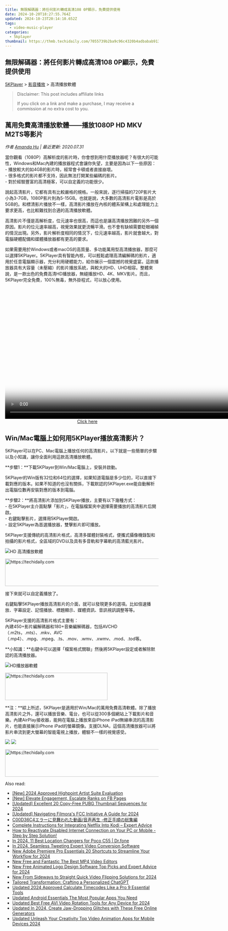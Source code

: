 ```yaml
---
title: 無限解碼器：將任何影片轉成高清108 0P顯示，免費提供使用
date: 2024-10-20T18:27:55.764Z
updated: 2024-10-23T20:14:10.652Z
tags:
  - video-music-player
categories:
  - 5kplayer
thumbnail: https://thmb.techidaily.com/7055739b2ba9c96c4320b4adbabab9131b89b7fc1348792ff9e2250cf6de872e.jpg
---
```


## 無限解碼器：將任何影片轉成高清108 0P顯示，免費提供使用

[5KPlayer](https://tools.techidaily.com/5kplayer/products/) \> [影音播放](https://tools.techidaily.com/5kplayer/video-music-player/) \> 高清播放軟體

>  Disclaimer: This post includes affiliate links
>
>  If you click on a link and make a purchase, I may receive a commission at no extra cost to you.
>

## 萬用免費高清播放軟體——播放1080P HD MKV M2TS等影片

 _作者 [Amanda Hu](https://www.quora.com/profile/Amanda-Hu-21) | 最近更新: 2020.07.31_

當你觀看（1080P）高解析度的影片時，你會想到用什麼播放器呢？有很大的可能性，Windows和Mac內建的播放器程式會讓你失望，主要是因為以下一些原因：  
 \- 播放較大的如4GB的影片時，經常會卡頓或者直接崩壞。  
 \- 很多格式的影片都不支持，因此無法打開某些編碼的影片。  
 \- 對於經驗豐富的高清極客，可以自定義的功能很少。

說起高清影片，它都有具有比較嚴格的規格。一般來說，逐行掃描的720P影片大小為3-7GB，1080P影片則為5-15GB。也就是說，大多數的高清影片電影是高於5GB的。和標清影片播放不一樣，高清影片播放在內核的體系架構上和處理能力上要求更高，也比較難找到合適的高清播放軟體。

高清影片不僅是高解析度，位元速率也很高，而這也是讓高清播放困難的另外一個原因。影片的位元速率越高，視覺效果就更流暢平滑。也不會有缺幀需要眨眼補幀的情況出現。另外，影片解析度相同的情況下，位元速率越高，影片就會越大，對電腦硬體配備和媒體播放器都有更高的要求。

如果需要用於Windows或者macOS的高質量、多功能萬用型高清播放器，那麼可以選擇5KPlayer。5KPlayer具有智能內核，可以輕鬆處理高清編解碼的影片，適用於任意電腦顯示器，充分利用硬體能力，給你展示一個震撼的視覺盛宴。這款播放器具有大容量（未壓縮）的影片播放系統，與較大的HD、UHD相容。整體來說，是一款出色的免費高清HD播放器，無縫播放HD、4K、MKV影片。而且，5KPlayer完全免費，100%無毒，無外掛程式，可以放心使用。 

<!-- affiliate ads begin -->
<span id="1424531">
					<video width="864" height="NaN" style="cursor:pointer"
           poster="//a.impactradius-go.com/display-clicktoplayimage/1424531.png"
           onclick="if(!this.playClicked){this.play();this.setAttribute('controls',true);this.playClicked=true;}">
	   <source src="//a.impactradius-go.com/display-ad/16446-1424531">
	   <img src="//a.impactradius-go.com/display-clicktoplayimage/1424531.png" style="border: none; height: 100%; width: 100%; object-fit: contain">
	</video>
	<div style="width:540px;text-align:center"><a href="javascript:window.open(decodeURIComponent('https%3A%2F%2Flaganoo.pxf.io%2Fc%2F5597632%2F1424531%2F16446'), '_blank');void(0);">Click here</a></div>
</span>
<img height="0" width="0" src="https://imp.pxf.io/i/5597632/1424531/16446" style="position:absolute;visibility:hidden;" border="0" />
<!-- affiliate ads end -->

## Win/Mac電腦上如何用5KPlayer播放高清影片？

5KPlayer可以在PC、Mac電腦上播放任何的高清影片。以下就是一些簡單的步驟以及小知識，讓你全面利用這款高清播放軟體。

**步驟1：**下載5KPlayer到Win/Mac電腦上，安裝并啟動。

5KPlayer的Win版有32位和64位的選擇，如果知道電腦是多少位的，可以直接下載對應的版本。如果不知道的也沒有關係，下載默認的5KPlayer.exe能自動解析出電腦位數再安裝對應的版本到電腦。

**步驟2：**將高清影片添加到5KPlayer播放，主要有以下幾種方式：  
 \- 在5KPlayer主介面點擊「影片」，在電腦檔案夾中選擇需要播放的高清影片后開啟。  
 \- 右鍵點擊影片，選擇用5KPlayer開啟。  
 \- 設定5KPlayer為首選播放器，雙擊影片即可播放。

5KPlayer支援傳統的高清影片格式，高清多媒體封裝格式，便攜式攝像機錄製和拍攝的影片格式，全區域的DVD以及具有多音軌和字幕軌的高清藍光影片。

![HD 高清播放軟體](https://www.5kplayer.com/video-music-player-zh/img/5k-jp.jpg) 

<!-- affiliate ads begin -->
<a href="https://appsumo.8odi.net/c/5597632/2123727/7443" target="_top" id="2123727">
  <img src="//a.impactradius-go.com/display-ad/7443-2123727" border="0" alt="https://techidaily.com" width="728" height="90"/>
</a>
<img height="0" width="0" src="https://appsumo.8odi.net/i/5597632/2123727/7443" style="position:absolute;visibility:hidden;" border="0" />
<!-- affiliate ads end -->

接下來就可以自定義播放了。

右鍵點擊5KPlayer播放高清影片的介面，就可以發現更多的選項。比如倍速播放、字幕設定、記憶播放、標題顯示、媒體資訊、音訊視訊調整等等。

5KPlayer支援的高清影片格式主要有：  
 內建450+影片編解碼器和180+音樂編解碼器，包括AVCHD（.m2ts，.mts）、.mkv、AVC（.mp4）、.mpg、.mpeg、.ts、.mov、.wmv、.xwmv、.mod、.tod等。

**小知識：**右鍵中可以選擇「檔案格式關聯」然後將5KPlayer設定或者解除默認的高清播放器。

![HD播放器軟體](https://www.5kplayer.com/video-music-player-zh/../video-music-player/img/5kplayer-best-free-hd-video-player.jpg) 

<!-- affiliate ads begin -->
<a href="https://aligracehair.sjv.io/c/5597632/2135402/19272" target="_top" id="2135402">
  <img src="//a.impactradius-go.com/display-ad/19272-2135402" border="0" alt="https://techidaily.com" width="336" height="90"/>
</a>
<img height="0" width="0" src="https://aligracehair.sjv.io/i/5597632/2135402/19272" style="position:absolute;visibility:hidden;" border="0" />
<!-- affiliate ads end -->

**注：**綜上所述，5KPlayer是適用於Win/Mac的萬用免費高清軟體。除了播放高清影片之外，還可以播放音樂、電台，也可以從300多個網站上下載影片和音樂。內建AirPlay接收器，能夠在電腦上播放來自iPhone iPad無線串流的高清影片，也能直接展示iPhone iPad的螢幕鏡像。支援DLNA，這個高清播放器可以將影片串流到更大螢幕的智能電視上播放，體驗不一樣的視覺感受。

[![](https://www.5kplayer.com/video-music-player-zh/../button/freedownwhitewin-zh.png)](https://tools.techidaily.com/5kplayer/products/) [![](https://www.5kplayer.com/video-music-player-zh/../button/freedownwhitemac-zh.png)](https://tools.techidaily.com/5kplayer/products/)

<!-- affiliate ads begin -->
<a href="https://appsumo.8odi.net/c/5597632/2151858/7443" target="_top" id="2151858">
  <img src="//a.impactradius-go.com/display-ad/7443-2151858" border="0" alt="https://techidaily.com" width="600" height="90"/>
</a>
<img height="0" width="0" src="https://appsumo.8odi.net/i/5597632/2151858/7443" style="position:absolute;visibility:hidden;" border="0" />
<!-- affiliate ads end -->

<ins class="adsbygoogle"
     style="display:block"
     data-ad-format="autorelaxed"
     data-ad-client="ca-pub-7571918770474297"
     data-ad-slot="1223367746"></ins>

<ins class="adsbygoogle"
     style="display:block"
     data-ad-client="ca-pub-7571918770474297"
     data-ad-slot="8358498916"
     data-ad-format="auto"
     data-full-width-responsive="true"></ins>

<span class="atpl-alsoreadstyle">Also read:</span>
<div><ul>
<li><a href="https://fox-blue.techidaily.com/new-2024-approved-highpoint-artist-suite-evaluation/"><u>[New] 2024 Approved Highpoint Artist Suite Evaluation</u></a></li>
<li><a href="https://facebook-videos.techidaily.com/new-elevate-engagement-escalate-ranks-on-fb-pages/"><u>[New] Elevate Engagement, Escalate Ranks on FB Pages</u></a></li>
<li><a href="https://article-posts.techidaily.com/updated-excellent-20-copy-free-pubg-thumbnail-sequences-for-2024/"><u>[Updated] Excellent 20 Copy-Free PUBG Thumbnail Sequences for 2024</u></a></li>
<li><a href="https://youtube-blog.techidaily.com/ed-navigating-filmoras-fcc-initiative-a-guide-for-2024/"><u>[Updated] Navigating Filmora's FCC Initiative A Guide for 2024</u></a></li>
<li><a href="https://tech-savvy.techidaily.com/c00d36c4/"><u>C00D36C4エラーに見舞われた動画/音声再生 -修正手順の総集編</u></a></li>
<li><a href="https://tech-revival.techidaily.com/complete-instructions-for-integrating-netflix-into-kodi-expert-advice/"><u>Complete Instructions for Integrating Netflix Into Kodi – Expert Advice</u></a></li>
<li><a href="https://common-error.techidaily.com/how-to-reactivate-disabled-internet-connection-on-your-pc-or-mobile-step-by-step-solution/"><u>How to Reactivate Disabled Internet Connection on Your PC or Mobile - Step by Step Solution!</u></a></li>
<li><a href="https://change-location.techidaily.com/in-2024-11-best-location-changers-for-poco-c55-drfone-by-drfone-virtual-android/"><u>In 2024, 11 Best Location Changers for Poco C55 | Dr.fone</u></a></li>
<li><a href="https://extra-approaches.techidaily.com/in-2024-seamless-tweeting-expert-video-conversion-software/"><u>In 2024, Seamless Tweeting Expert Video Conversion Software</u></a></li>
<li><a href="https://video-ai-editor.techidaily.com/new-adobe-premiere-pro-essentials-20-shortcuts-to-streamline-your-workflow-for-2024/"><u>New Adobe Premiere Pro Essentials 20 Shortcuts to Streamline Your Workflow for 2024</u></a></li>
<li><a href="https://video-ai-editor.techidaily.com/new-free-and-fantastic-the-best-mp4-video-editors/"><u>New Free and Fantastic The Best MP4 Video Editors</u></a></li>
<li><a href="https://video-ai-editor.techidaily.com/new-free-animated-logo-design-software-top-picks-and-expert-advice-for-2024/"><u>New Free Animated Logo Design Software Top Picks and Expert Advice for 2024</u></a></li>
<li><a href="https://video-ai-editor.techidaily.com/new-from-sideways-to-straight-quick-video-flipping-solutions-for-2024/"><u>New From Sideways to Straight Quick Video Flipping Solutions for 2024</u></a></li>
<li><a href="https://tech-savvy.techidaily.com/tailored-transformation-crafting-a-personalized-chatgpt/"><u>Tailored Transformation: Crafting a Personalized ChatGPT</u></a></li>
<li><a href="https://video-ai-editor.techidaily.com/updated-2024-approved-calculate-timecodes-like-a-pro-9-essential-tools/"><u>Updated 2024 Approved Calculate Timecodes Like a Pro 9 Essential Tools</u></a></li>
<li><a href="https://video-ai-editor.techidaily.com/updated-android-essentials-the-most-popular-apps-you-need/"><u>Updated Android Essentials The Most Popular Apps You Need</u></a></li>
<li><a href="https://video-ai-editor.techidaily.com/updated-best-free-avi-video-rotation-tools-for-any-device-for-2024/"><u>Updated Best Free AVI Video Rotation Tools for Any Device for 2024</u></a></li>
<li><a href="https://video-ai-editor.techidaily.com/updated-in-2024-create-jaw-dropping-glitches-with-these-free-online-generators/"><u>Updated In 2024, Create Jaw-Dropping Glitches with These Free Online Generators</u></a></li>
<li><a href="https://video-ai-editor.techidaily.com/updated-unleash-your-creativity-top-video-animation-apps-for-mobile-devices-2024/"><u>Updated Unleash Your Creativity Top Video Animation Apps for Mobile Devices 2024</u></a></li>
</ul></div>

